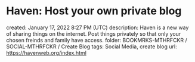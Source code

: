 # Haven: Host your own private blog

created: January 17, 2022 8:27 PM (UTC)
description: Haven is a new way of sharing things on the internet.  Post things privately so that only your chosen freinds and family have access.
folder: BOOKMRKS-MTHRFCKR / SOCIAL-MTHRFCKR / Create Blog
tags: Social Media, create blog
url: https://havenweb.org/index.html